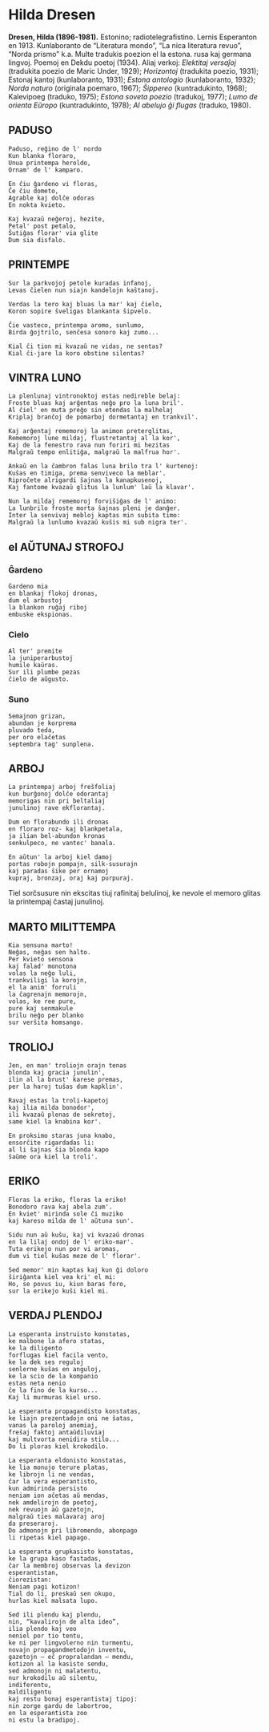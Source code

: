 # Hilda Dresen
**Dresen, Hilda (1896-1981).** Estonino; radiotelegrafistino. Lernis Esperanton en 1913. Kunlaboranto de “Literatura mondo”, “La nica literatura revuo”, “Norda prismo” k.a. Multe tradukis poezion el la estona. rusa kaj germana lingvoj. Poemoj en Dekdu poetoj (1934). Aliaj verkoj: *Elektitaj versaĵoj* (tradukita poezio de Maric Under, 1929); *Horizontoj* (tradukita poezio, 1931); Estonaj kantoj (kunlaboranto, 1931); *Estona antologio* (kunlaboranto, 1932); *Norda naturo* (originala poemaro, 1967); *Ŝippereo* (kuntradukinto, 1968); Kalevipoeg (traduko, 1975); *Estona soveta poezio* (tradukoj, 1977); *Lumo de orienta Eŭropo* (kuntradukinto, 1978); *Al abelujo ĝi flugas* (traduko, 1980).

## PADUSO

    Paduso, reĝino de l' nordo
    Kun blanka floraro,
    Unua printempa heroldo,
    Ornam' de l' kamparo.

    En ĉiu ĝardeno vi floras,
    Ĉe ĉiu dometo,
    Agrable kaj dolĉe odoras
    En nokta kvieto.

    Kaj kvazaŭ neĝeroj, hezite,
    Petal' post petalo,
    Ŝutiĝas florar' via glite
    Dum sia disfalo.

## PRINTEMPE

    Sur la parkvojoj petole kuradas infanoj,
    Levas ĉielen nun siajn kandelojn kaŝtanoj.

    Verdas la tero kaj bluas la mar' kaj ĉielo,
    Koron sopire ŝveligas blankanta ŝipvelo.

    Ĉie vasteco, printempa aromo, sunlumo,
    Birda ĝojtrilo, senĉesa sonoro kaj zumo...

    Kial ĉi tion mi kvazaŭ ne vidas, ne sentas?
    Kial ĉi-jare la koro obstine silentas?



## VINTRA LUNO

    La plenlunaj vintronoktoj estas nedireble belaj:
    Froste bluas kaj arĝentas neĝo pro la luna bril'.
    Al ĉiel' en muta preĝo sin etendas la malhelaj
    Kriplaj branĉoj de pomarboj dormetantaj en trankvil'.

    Kaj arĝentaj rememoroj la animon preterglitas,
    Rememoroj lune mildaj, flustretantaj al la kor',
    Kaj de la fenestro rava nun foriri mi hezitas
    Malgraŭ tempo enlitiĝa, malgraŭ la malfrua hor'.

    Ankaŭ en la ĉambron falas luna brilo tra l' kurtenoj:
    Kuŝas en timiga, prema senviveco la meblar'.
    Riproĉete alrigardi ŝajnas la kanapkusenoj,
    Kaj fantome kvazaŭ glitus la lunlum' laŭ la klavar'.

    Nun la mildaj rememoroj forviŝiĝas de l' animo:
    La lunbrilo froste morta ŝajnas pleni je danĝer.
    Inter la senvivaj mebloj kaptas min subita timo:
    Malgraŭ la lunlumo kvazaŭ kuŝis mi sub nigra ter'.

## el AŬTUNAJ STROFOJ

### Ĝardeno

    Ĝardeno mia
    en blankaj flokoj dronas,
    dum el arbustoj
    la blankon ruĝaj riboj
    embuske ekspionas.

### Cielo

    Al ter' premite
    la juniperarbustoj
    humile kaŭras.
    Sur ili plumbe pezas
    ĉielo de aŭgusto.

### Suno

    Semajnon grizan,
    abundan je korprema
    pluvado teda,
    per oro elaĉetas
    septembra tag' sunplena.

## ARBOJ

    La printempaj arboj freŝfoliaj
    kun burĝonoj dolĉe odorantaj
    memorigas nin pri beltaliaj
    junulinoj rave ekflorantaj.

    Dum en florabundo ili dronas
    en floraro roz- kaj blankpetala,
    ja ilian bel-abundon kronas
    senkulpeco, ne vantec' banala.

    En aŭtun' la arboj kiel damoj
    portas robojn pompajn, silk-susurajn
    kaj paradas ŝike per ornamoj
    kupraj, bronzaj, oraj kaj purpuraj.

   Tiel sorĉsusure nin ekscitas
    tiuj rafinitaj belulinoj,
    ke nevole el memoro glitas
    la printempaj ĉastaj junulinoj.

## MARTO MILITTEMPA

    Kia sensuna marto!
    Neĝas, neĝas sen halto.
    Per kvieto sensona
    kaj falad' monotona
    volas la neĝo luli,
    trankviligi la korojn,
    el la anim' forruli
    la ĉagrenajn memorojn,
    volas, ke ree pure,
    pure kaj senmakule
    brilu neĝo per blanko
    sur verŝita homsango.

## TROLIOJ

    Jen, en man' troliojn orajn tenas
    blonda kaj gracia junulin',
    ilin al la brust' karese premas,
    per la haroj tuŝas dum kapklin'.

    Ravaj estas la troli-kapetoj
    kaj ilia milda bonodor',
    ili kvazaŭ plenas de sekretoj,
    same kiel la knabina kor'.

    En proksimo staras juna knabo,
    ensorĉite rigardadas li:
    al li ŝajnas ŝia blonda kapo
    ŝaŭme ora kiel la troli'.

## ERIKO

    Floras la eriko, floras la eriko!
    Bonodoro rava kaj abela zum'.
    En kviet' mirinda sole ĉi muziko
    kaj kareso milda de l' aŭtuna sun'.

    Sidu nun aŭ kuŝu, kaj vi kvazaŭ dronas
    en la lilaj ondoj de l' eriko-mar'.
    Tuta erikejo nun por vi aromas,
    dum vi tiel kuŝas meze de l' florar'.

    Sed memor' min kaptas kaj kun ĝi doloro
    ŝiriĝanta kiel vea kri' el mi:
    Ho, se povus iu, kiun baras foro,
    sur la erikejo kuŝi kiel mi.

## VERDAJ PLENDOJ

    La esperanta instruisto konstatas,
    ke malbone la afero statas,
    ke la diligento
    forflugas kiel facila vento,
    ke la dek ses reguloj
    senlerne kuŝas en anguloj,
    ke la scio de la kompanio
    estas neta nenio
    ĉe la fino de la kurso...
    Kaj li murmuras kiel urso.

    La esperanta propagandisto konstatas,
    ke liajn prezentadojn oni ne ŝatas,
    vanas la paroloj anemiaj,
    freŝaj faktoj antaŭdiluviaj
    kaj multvorta nenidira stilo...
    Do li ploras kiel krokodilo.

    La esperanta eldonisto konstatas,
    ke lia monujo terure platas,
    ke librojn li ne vendas,
    ĉar la vera esperantisto,
    kun admirinda persisto
    neniam ion aĉetas aŭ mendas,
    nek amdelirojn de poetoj,
    nek revuojn aŭ gazetojn,
    malgraŭ ties malavaraj aroj
    da preseraroj.
    Do admonojn pri libromendo, abonpago
    li ripetas kiel papago.

    La esperanta grupkasisto konstatas,
    ke la grupa kaso fastadas,
    ĉar la membroj observas la devizon
    esperantistan,
    ĉiorezistan:
    Neniam pagi kotizon!
    Tial do li, preskaŭ sen okupo,
    hurlas kiel malsata lupo.

    Sed ili plendu kaj plendu,
    nin, “kavalirojn de alta ideo”,
    ilia plendo kaj veo
    neniel por tio tentu,
    ke ni per lingvolerno nin turmentu,
    novajn propagandmetodojn inventu,
    gazetojn — eĉ propralandan — mendu,
    kotizon al la kasisto sendu,
    sed admonojn ni malatentu,
    nur krokodilu aŭ silentu,
    indiferentu,
    maldiligentu
    kaj restu bonaj esperantistaj tipoj:
    nin zorge gardu de labortroo,
    en la esperantista zoo
    ni estu la bradipoj.
